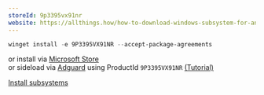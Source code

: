 ```yaml
---
storeId: 9p3395vx91nr
website: https://allthings.how/how-to-download-windows-subsystem-for-android-without-microsoft-store-msixbundle/
---
```



```powershell
winget install -e 9P3395VX91NR --accept-package-agreements
```
or install via [Microsoft Store](https://microsoft.com/store/apps/9p3395vx91nr)  
or sideload via [Adguard](https://store.rg-adguard.net/) using ProductId `9P3395VX91NR`
[(Tutorial)](https://allthings.how/how-to-download-windows-subsystem-for-android-without-microsoft-store-msixbundle/)  

[Install subsystems](../notes/Install%20subsystems.md)